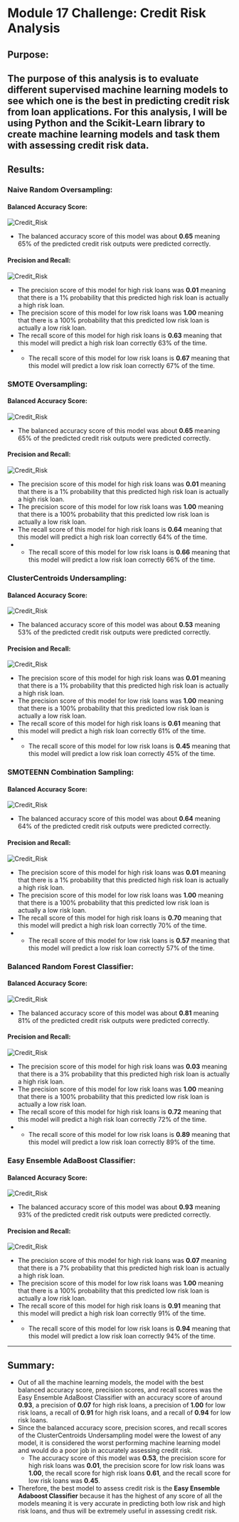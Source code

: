 # Module 17 Challenge: Credit Risk Analysis

## Purpose:
The purpose of this analysis is to evaluate different supervised machine learning models to see which one is the best in predicting credit risk from loan applications. For this analysis, I will be using Python and the Scikit-Learn library to create machine learning models and task them with assessing credit risk data.
---

## Results:

### Naive Random Oversampling:
#### Balanced Accuracy Score:
![Credit_Risk](https://github.com/mbroad1/Module-17-Credit-Risk-Analysis/blob/main/random_oversampling_balanced_accuracy_score.png)
- The balanced accuracy score of this model was about **0.65** meaning 65% of the predicted credit risk outputs were predicted correctly.

#### Precision and Recall:
![Credit_Risk](https://github.com/mbroad1/Module-17-Credit-Risk-Analysis/blob/main/random_oversampling_classification_report.png)
- The precision score of this model for high risk loans was **0.01** meaning that there is a 1% probability that this predicted high risk loan is actually a high risk loan.
- The precision score of this model for low risk loans was **1.00** meaning that there is a 100% probability that this predicted low risk loan is actually a low risk loan.
- The recall score of this model for high risk loans is **0.63** meaning that this model will predict a high risk loan correctly 63% of the time.
- - The recall score of this model for low risk loans is **0.67** meaning that this model will predict a low risk loan correctly 67% of the time.

### SMOTE Oversampling:
#### Balanced Accuracy Score:
![Credit_Risk](https://github.com/mbroad1/Module-17-Credit-Risk-Analysis/blob/main/smote_oversampling_balanced_accuracy_score.png)
- The balanced accuracy score of this model was about **0.65** meaning 65% of the predicted credit risk outputs were predicted correctly.

#### Precision and Recall:
![Credit_Risk](https://github.com/mbroad1/Module-17-Credit-Risk-Analysis/blob/main/smote_oversampling_classification_report.png)
- The precision score of this model for high risk loans was **0.01** meaning that there is a 1% probability that this predicted high risk loan is actually a high risk loan.
- The precision score of this model for low risk loans was **1.00** meaning that there is a 100% probability that this predicted low risk loan is actually a low risk loan.
- The recall score of this model for high risk loans is **0.64** meaning that this model will predict a high risk loan correctly 64% of the time.
- - The recall score of this model for low risk loans is **0.66** meaning that this model will predict a low risk loan correctly 66% of the time.

### ClusterCentroids Undersampling:
#### Balanced Accuracy Score:
![Credit_Risk](https://github.com/mbroad1/Module-17-Credit-Risk-Analysis/blob/main/clustercentroids_undersampling_balanced_accuracy_score.png)
- The balanced accuracy score of this model was about **0.53** meaning 53% of the predicted credit risk outputs were predicted correctly.

#### Precision and Recall:
![Credit_Risk](https://github.com/mbroad1/Module-17-Credit-Risk-Analysis/blob/main/clustercentroids_undersampling_classification_report.png)
- The precision score of this model for high risk loans was **0.01** meaning that there is a 1% probability that this predicted high risk loan is actually a high risk loan.
- The precision score of this model for low risk loans was **1.00** meaning that there is a 100% probability that this predicted low risk loan is actually a low risk loan.
- The recall score of this model for high risk loans is **0.61** meaning that this model will predict a high risk loan correctly 61% of the time.
- - The recall score of this model for low risk loans is **0.45** meaning that this model will predict a low risk loan correctly 45% of the time.

### SMOTEENN Combination Sampling:
#### Balanced Accuracy Score:
![Credit_Risk](https://github.com/mbroad1/Module-17-Credit-Risk-Analysis/blob/main/smoteenn_balanced_accuracy_score.png)
- The balanced accuracy score of this model was about **0.64** meaning 64% of the predicted credit risk outputs were predicted correctly.

#### Precision and Recall:
![Credit_Risk](https://github.com/mbroad1/Module-17-Credit-Risk-Analysis/blob/main/smoteenn_classification_report.png)
- The precision score of this model for high risk loans was **0.01** meaning that there is a 1% probability that this predicted high risk loan is actually a high risk loan.
- The precision score of this model for low risk loans was **1.00** meaning that there is a 100% probability that this predicted low risk loan is actually a low risk loan.
- The recall score of this model for high risk loans is **0.70** meaning that this model will predict a high risk loan correctly 70% of the time.
- - The recall score of this model for low risk loans is **0.57** meaning that this model will predict a low risk loan correctly 57% of the time.

### Balanced Random Forest Classifier:
#### Balanced Accuracy Score:
![Credit_Risk](https://github.com/mbroad1/Module-17-Credit-Risk-Analysis/blob/main/balanced_random_forest_balanced_accuracy_score.png)
- The balanced accuracy score of this model was about **0.81** meaning 81% of the predicted credit risk outputs were predicted correctly.

#### Precision and Recall:
![Credit_Risk](https://github.com/mbroad1/Module-17-Credit-Risk-Analysis/blob/main/balanced_random_forest_classification_report.png)
- The precision score of this model for high risk loans was **0.03** meaning that there is a 3% probability that this predicted high risk loan is actually a high risk loan.
- The precision score of this model for low risk loans was **1.00** meaning that there is a 100% probability that this predicted low risk loan is actually a low risk loan.
- The recall score of this model for high risk loans is **0.72** meaning that this model will predict a high risk loan correctly 72% of the time.
- - The recall score of this model for low risk loans is **0.89** meaning that this model will predict a low risk loan correctly 89% of the time.

### Easy Ensemble AdaBoost Classifier:
#### Balanced Accuracy Score:
![Credit_Risk](https://github.com/mbroad1/Module-17-Credit-Risk-Analysis/blob/main/easy_ensemble_adaboost_balanced_accuracy_score.png)
- The balanced accuracy score of this model was about **0.93** meaning 93% of the predicted credit risk outputs were predicted correctly.

#### Precision and Recall:
![Credit_Risk](https://github.com/mbroad1/Module-17-Credit-Risk-Analysis/blob/main/easy_ensemble_adaboost_classification_report.png)
- The precision score of this model for high risk loans was **0.07** meaning that there is a 7% probability that this predicted high risk loan is actually a high risk loan.
- The precision score of this model for low risk loans was **1.00** meaning that there is a 100% probability that this predicted low risk loan is actually a low risk loan.
- The recall score of this model for high risk loans is **0.91** meaning that this model will predict a high risk loan correctly 91% of the time.
- - The recall score of this model for low risk loans is **0.94** meaning that this model will predict a low risk loan correctly 94% of the time.
---
## Summary:
- Out of all the machine learning models, the model with the best balanced accuracy score, precision scores, and recall scores was the Easy Ensemble AdaBoost Classifier with an accuracy score of around **0.93**, a precision of **0.07** for high risk loans, a precision of **1.00** for low risk loans, a recall of **0.91** for high risk loans, and a recall of **0.94** for low risk loans.
- Since the balanced accuracy score, precision scores, and recall scores of the ClusterCentroids Undersampling model were the lowest of any model, it is considered the worst performing machine learning model and would do a poor job in accurately assessing credit risk.
    - The accuracy score of this model was **0.53**, the precision score for high risk loans was **0.01**, the precision score for low risk loans was **1.00**, the recall score for high risk loans **0.61**, and the recall score for low risk loans was **0.45**.
- Therefore, the best model to assess credit risk is the **Easy Ensemble Adaboost Classifier** because it has the highest of any score of all the models meaning it is very accurate in predicting both low risk and high risk loans, and thus will be extremely useful in assessing credit risk.
